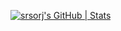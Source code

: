 [![srsorj's GitHub | Stats](https://stats.quine.sh/srsorj/github?theme=dark)](https://quine.sh?utm_source=widgets&utm_campaign=srsorj)
